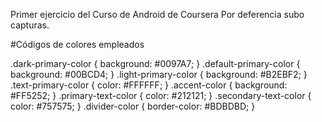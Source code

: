 Primer ejercicio del Curso de Android de Coursera
Por deferencia subo capturas.

#Códigos de colores empleados

.dark-primary-color    { background: #0097A7; }
.default-primary-color { background: #00BCD4; }
.light-primary-color   { background: #B2EBF2; }
.text-primary-color    { color: #FFFFFF; }
.accent-color          { background: #FF5252; }
.primary-text-color    { color: #212121; }
.secondary-text-color  { color: #757575; }
.divider-color         { border-color: #BDBDBD; }

